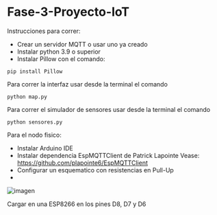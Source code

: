 # Fase-3-Proyecto-IoT

Instrucciones para correr:

* Crear un servidor MQTT o usar uno ya creado
* Instalar python 3.9 o superior
* Instalar Pillow con el comando:
```
pip install Pillow
```
Para correr la interfaz usar desde la terminal el comando 
```
python map.py
```
Para correr el simulador de sensores usar desde la terminal el comando 
```
python sensores.py
```
Para el nodo fisico:
* Instalar Arduino IDE
* Instalar dependencia EspMQTTClient de Patrick Lapointe Vease: https://github.com/plapointe6/EspMQTTClient
* Configurar un esquematico con resistencias en Pull-Up
* 
![imagen](https://github.com/JuanLugoS/Fase-3-Proyecto-IoT/assets/60227071/c136c9ff-fb08-4c43-ab4e-a3a68590a6d3)

Cargar en una ESP8266 en los pines D8, D7 y D6
